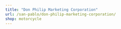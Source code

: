 ```yaml
---
title: "Don Philip Marketing Corporation"
url: /san-pablo/don-philip-marketing-corporation/
shop: motorcycle
---
```

